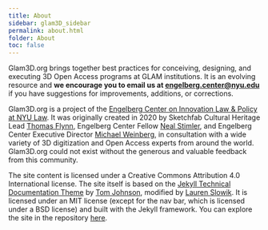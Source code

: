 ```yaml
---
title: About
sidebar: glam3D_sidebar
permalink: about.html
folder: About
toc: false
---
```



Glam3D.org brings together best practices for conceiving, designing, and executing 3D Open Access programs at GLAM institutions.  It is an evolving resource and **we encourage you to email us at engelberg.center@nyu.edu** if you have suggestions for improvements, additions, or corrections.

Glam3D.org is a project of the [Engelberg Center on Innovation Law & Policy at NYU Law](https://www.law.nyu.edu/centers/engelberg).  It was originally created in 2020 by Sketchfab Cultural Heritage Lead [Thomas Flynn](https://twitter.com/nebulousflynn), Engelberg Center Fellow [Neal Stimler](https://www.law.nyu.edu/centers/engelberg/team/stimler), and Engelberg Center Executive Director [Michael Weinberg](https://www.law.nyu.edu/centers/engelberg/team/weinberg), in consultation with a wide variety of 3D digitization and Open Access experts from around the world.  Glam3D.org could not exist without the generous and valuable feedback from this community.

The site content is licensed under a Creative Commons Attribution 4.0 International license.  The site itself is based on the [Jekyll Technical Documentation Theme](https://idratherbewriting.com/documentation-theme-jekyll/) by [Tom Johnson](https://idratherbewriting.com/aboutme/), modified by [Lauren Slowik](https://www.laurenslowik.com/).  It is licensed under an MIT license (except for the nav bar, which is licensed under a BSD license) and built with the Jekyll framework.  You can explore the site in the repository [here](https://github.com/NYUEngelberg/NYUEngelberg.github.io).
